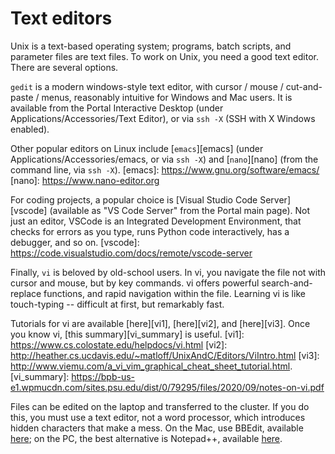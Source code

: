# Text editors

Unix is a text-based operating system;
programs, batch scripts, and parameter files are text files.
To work on Unix, you need a good text editor.  There are several options.  

`gedit` is a modern windows-style text editor,
with cursor / mouse / cut-and-paste / menus,
reasonably intuitive for Windows and Mac users.
It is available from the Portal Interactive Desktop
(under Applications/Accessories/Text Editor),
or via `ssh -X` (SSH with X Windows enabled).

Other popular editors on Linux include [`emacs`][emacs]
(under Applications/Accessories/emacs, or via `ssh -X`)
and [`nano`][nano] (from the command line, via `ssh -X`).
[emacs]: https://www.gnu.org/software/emacs/
[nano]: https://www.nano-editor.org

For coding projects,
a popular choice is [Visual Studio Code Server][vscode]
(available as "VS Code Server" from the Portal main page).
Not just an editor, VSCode is an Integrated Development Environment,
that checks for errors as you type,
runs Python code interactively, has a debugger, and so on.
[vscode]: https://code.visualstudio.com/docs/remote/vscode-server

Finally, `vi` is beloved by old-school users.
In vi, you navigate the file not with cursor and mouse, but by key commands.
vi offers powerful search-and-replace functions,
and rapid navigation within the file.
Learning vi is like touch-typing -- 
difficult at first, but remarkably fast.  

Tutorials for vi are available [here][vi1], [here][vi2], and [here][vi3].
Once you know vi, [this summary][vi_summary] is useful.
[vi1]: https://www.cs.colostate.edu/helpdocs/vi.html 
[vi2]: http://heather.cs.ucdavis.edu/~matloff/UnixAndC/Editors/ViIntro.html
[vi3]: http://www.viemu.com/a_vi_vim_graphical_cheat_sheet_tutorial.html.  
[vi_summary]: https://bpb-us-e1.wpmucdn.com/sites.psu.edu/dist/0/79295/files/2020/09/notes-on-vi.pdf

Files can be edited on the laptop and transferred to the cluster.
If you do this, you must use a text editor, not a word processor,
which introduces hidden characters that make a mess.
On the Mac, use BBEdit, available [here](https://www.barebones.com/products/bbedit/);
on the PC, the best alternative is Notepad++, available [here](https://notepad-plus-plus.org).
